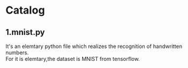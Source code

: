 Catalog
==
1.mnist.py
--
It's an elemtary python file which realizes the recognition of handwritten numbers.<br>
For it is elemtary,the dataset is MNIST from tensorflow.
